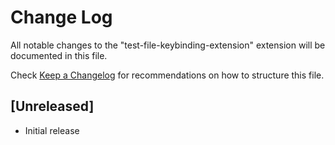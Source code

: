 # Change Log

All notable changes to the "test-file-keybinding-extension" extension will be documented in this file.

Check [Keep a Changelog](http://keepachangelog.com/) for recommendations on how to structure this file.

## [Unreleased]

- Initial release